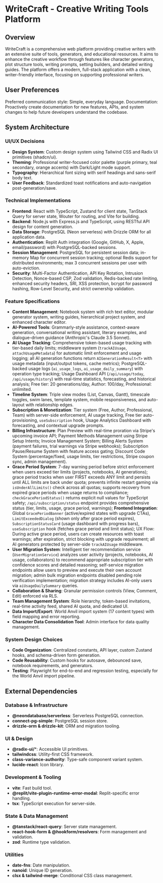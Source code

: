 # WriteCraft - Creative Writing Tools Platform

## Overview

WriteCraft is a comprehensive web platform providing creative writers with an extensive suite of tools, generators, and educational resources. It aims to enhance the creative workflow through features like character generators, plot structure tools, writing prompts, setting builders, and detailed writing guides. The platform offers a modern, full-stack application with a clean, writer-friendly interface, focusing on supporting professional writers.

## User Preferences

Preferred communication style: Simple, everyday language.
Documentation: Proactively create documentation for new features, APIs, and system changes to help future developers understand the codebase.

## System Architecture

### UI/UX Decisions
- **Design System**: Custom design system using Tailwind CSS and Radix UI primitives (shadcn/ui).
- **Theming**: Professional writer-focused color palette (purple primary, teal secondary, orange accents) with Dark/Light mode support.
- **Typography**: Hierarchical font sizing with serif headings and sans-serif body text.
- **User Feedback**: Standardized toast notifications and auto-navigation post-generation/save.

### Technical Implementations
- **Frontend**: React with TypeScript, Zustand for client state, TanStack Query for server state, Wouter for routing, and Vite for building.
- **Backend**: Node.js with Express.js and TypeScript, using RESTful API design for content generation.
- **Data Storage**: PostgreSQL (Neon serverless) with Drizzle ORM for all application data.
- **Authentication**: Replit Auth integration (Google, GitHub, X, Apple, email/password) with PostgreSQL-backed sessions.
- **Session Management**: PostgreSQL for persistent session data; in-memory Map for concurrent session tracking; optional Redis support for distributed environments; max 3 concurrent sessions per user with auto-eviction.
- **Security**: Multi-Factor Authentication, API Key Rotation, Intrusion Detection, Nonce-based CSP, Zod validation, Redis-backed rate limiting, enhanced security headers, SRI, XSS protection, bcrypt for password hashing, Row-Level Security, and strict ownership validation.

### Feature Specifications
- **Content Management**: Notebook system with rich text editor, modular generator system, writing guides, hierarchical project system, and enhanced character editor.
- **AI-Powered Tools**: Grammarly-style assistance, context-aware generation, conversational writing assistant, literary examples, and dialogue-driven guidance (Anthropic's Claude 3.5 Sonnet).
- **AI Usage Tracking**: Comprehensive token-based usage tracking with tier-based daily limits; middleware system (`trackAIUsage`, `attachUsageMetadata`) for automatic limit enforcement and usage logging; all AI generation functions return `AIGenerationResult<T>` with usage metadata (input/output tokens, cache metrics); PostgreSQL-backed usage logs (`ai_usage_logs`, `ai_usage_daily_summary`) with operation type tracking; Usage Dashboard API (`/api/usage/today`, `/api/usage/history`) with real-time statistics, forecasting, and historical analysis; Free tier: 20 generations/day, Author: 100/day, Professional: unlimited.
- **Timeline System**: Triple view modes (List, Canvas, Gantt), timescale toggles, swim lanes, template system, mobile responsiveness, and auto-layout with relationship edges.
- **Subscription & Monetization**: Tier system (Free, Author, Professional, Team) with server-side enforcement, AI usage tracking, Free tier auto-provisioning, `useSubscription` hook, Usage Analytics Dashboard with forecasting, and contextual upgrade prompts.
- **Billing Infrastructure**: Plan Preview with real-time proration via Stripe's upcoming invoice API; Payment Methods Management using Stripe Setup Intents; Invoice Management System; Billing Alerts System (payment failures, trial warnings via Stripe webhooks); Subscription Pause/Resume System with feature access gating; Discount Code System (percentage/fixed, usage limits, tier restrictions, Stripe coupon sync, admin management).
- **Grace Period System**: 7-day warning period before strict enforcement when users exceed tier limits (projects, notebooks, AI generations); grace period tracks when user FIRST exceeds ANY limit and persists until ALL limits are back under quota; prevents infinite restart gaming via `isUnderAllLimits()` check across all quotas; supports recovery from expired grace periods when usage returns to compliance; `checkGracePeriodStatus()` returns explicit null values for TypeScript safety; `/api/subscription/status` endpoint provides comprehensive status (tier, limits, usage, grace period, warnings); **Frontend Integration**: Global `GracePeriodBanner` (active/expired states with upgrade CTAs), `LimitExceededDialog` (shown only after grace period expires), `SubscriptionStatusCard` (usage dashboard with progress bars), `useSubscription` hook (fetches grace period and limit status); UX Flow: During active grace period, users can create resources with toast warnings; after expiration, strict blocking with upgrade requirement; all AI generators protected by server-side `trackAIUsage` middleware.
- **User Migration System**: Intelligent tier recommendation service (`UserMigrationService`) analyzes user activity (projects, notebooks, AI usage, collaborators) to recommend appropriate subscription tier with confidence scores and detailed reasoning; self-service migration endpoints allow users to preview and execute their own account migration; admin bulk migration endpoints disabled pending role verification implementation; migration strategy includes AI-only users via `aiUsageDailySummary` queries.
- **Collaboration & Sharing**: Granular permission controls (View, Comment, Edit) enforced via RLS.
- **Team Management System**: Role hierarchy, token-based invitations, real-time activity feed, shared AI quota, and dedicated UI.
- **Data Import/Export**: World Anvil import system (17 content types) with field mapping and error reporting.
- **Character Data Consolidation Tool**: Admin interface for data quality management.

### System Design Choices
- **Code Organization**: Centralized constants, API layer, custom Zustand hooks, and schema-driven form generation.
- **Code Reusability**: Custom hooks for autosave, debounced save, notebook requirements, and generators.
- **Testing**: Playwright for end-to-end and regression testing, especially for the World Anvil import pipeline.

## External Dependencies

### Database & Infrastructure
- **@neondatabase/serverless**: Serverless PostgreSQL connection.
- **connect-pg-simple**: PostgreSQL session store.
- **drizzle-orm & drizzle-kit**: ORM and migration tooling.

### UI & Design
- **@radix-ui/***: Accessible UI primitives.
- **tailwindcss**: Utility-first CSS framework.
- **class-variance-authority**: Type-safe component variant system.
- **lucide-react**: Icon library.

### Development & Tooling
- **vite**: Fast build tool.
- **@replit/vite-plugin-runtime-error-modal**: Replit-specific error handling.
- **tsx**: TypeScript execution for server-side.

### State & Data Management
- **@tanstack/react-query**: Server state management.
- **react-hook-form & @hookform/resolvers**: Form management and validation.
- **zod**: Runtime type validation.

### Utilities
- **date-fns**: Date manipulation.
- **nanoid**: Unique ID generation.
- **clsx & tailwind-merge**: Conditional CSS class management.